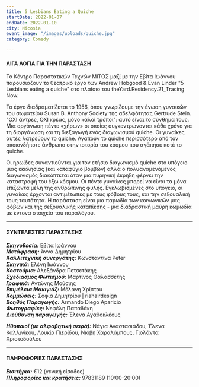 ```yaml
---
title: 5 Lesbians Eating a Quiche
startDate: 2022-01-07
endDate: 2022-01-10
city: Nicosia
event_image: "/images/uploads/quiche.jpg"
category: Comedy

---
```

#### ΛΙΓΑ ΛΟΓΙΑ ΓΙΑ ΤΗΝ ΠΑΡΑΣΤΑΣΗ

Το Κέντρο Παραστατικών Τεχνών ΜΙΤΟΣ μαζί με την Εβίτα Ιωάννου παρουσιάζουν το θεατρικό έργο των Andrew Hobgood & Evan Linder "5 Lesbians eating a quiche" στο πλαίσιο του theYard.Residency.21_Τracing Now.

Το έργο διαδραματίζεται το 1956, όπου γνωρίζουμε την ένωση γυναικών του σωματείου Susan B. Anthony Society της αδελφότητας Gertrude Stein. "ΟΧΙ άντρες, ΟΧΙ κρέας, μόνο καλοί τρόποι": αυτό είναι το σύνθημα τους. Μια οργάνωση πέντε «χήρων» οι οποίες συγκεντρώνονται κάθε χρόνο για τη διοργάνωση και τη διεξαγωγή ενός διαγωνισμού quiche. Οι γυναίκες αυτές λατρεύουν το quiche. Αγαπούν το quiche περισσότερο από τον οποιονδήποτε άνθρωπο στην ιστορία του κόσμου που αγάπησε ποτέ το quiche.

Οι ηρωίδες συναντιούνται για τον ετήσιο διαγωνισμό quiche στο υπόγειο μιας εκκλησίας (και καταφύγιο βομβών) αλλά ο πολυαναμενόμενος διαγωνισμός διακόπτεται όταν μια πυρηνική έκρηξη φέρνει την καταστροφή του έξω κόσμου. Οι πέντε γυναίκες μπορεί να είναι τα μόνα επιζώντα μέλη της ανθρώπινης φυλής. Εγκλωβισμένες στο υπόγειο, οι γυναίκες έρχονται αντιμέτωπες με τους φόβους τους, και την σεξουαλική τους ταυτότητα. Η παράσταση είναι μια παρωδία των κοινωνικών μας φόβων και της σεξουαλικής καταπίεσης - μια διαδραστική μαύρη κωμωδία με έντονα στοιχεία του παραλόγου.

***

#### ΣΥΝΤΕΛΕΣΤΕΣ ΠΑΡΑΣΤΑΣΗΣ

**_Σκηνοθεσία:_** Εβίτα Ιωάννου  
**_Μετάφραση:_** Άννα Δημητρίου  
**_Καλλιτεχνική συνεργάτης:_** Κωνσταντίνα Peter  
**_Σκηνικά:_** Ελένη Ιωάννου  
**_Κοστούμια:_** Αλεξάνδρα Πετσετάκης  
**_Σχεδιασμός Φωτισμού:_** Μαρτίνος Θαλασσέτης  
**_Γραφικά:_** Αντώνης Μούσιης  
**_Επιμέλεια Μακιγιάζ:_** Μέλανη Χρίστου  
**_Κομμώσεις:_** Σοφία Δημητρίου | riahairdesign  
**_Βοηθός Παραγωγής:_** Armando Diego Aparicio  
**_Φωτογραφίες:_** Νεφέλη Παπαδάκη  
**_Διεύθυνση παραγωγής:_** Έλενα Αγαθοκλέους

**_Ηθοποιοί (με αλφαβητική σειρά):_** Νάγια Αναστασιάδου, Έλενα Καλλινίκου, Λουκία Πιερίδου, Νιόβη Χαραλάμπους, Γιολάντα Χριστοδούλου

***

#### ΠΛΗΡΟΦΟΡΙΕΣ ΠΑΡΑΣΤΑΣΗΣ

**_Eισιτήρια:_** €12 (γενική είσοδος)  
**_Πληροφορίες και κρατήσεις:_** 97831189 (10:00-20:00)